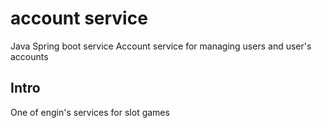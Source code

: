 # account service

Java Spring boot service
Account service for managing users and user's accounts

## Intro

One of engin's services for slot games 

